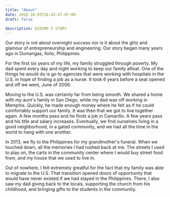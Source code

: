 ```yaml
---
title: "About"
date: 2018-10-03T16:43:47-07:00
draft: false

description: DIESMO 5 STORY
---
```


Our story is not about overnight success nor is it about the glitz and glamour of entrepreneurship and engineering. Our story began many years ago in Dumangas, Iloilo, Philippines.

For the first six years of my life, my family struggled through poverty. My dad spent every day and night working to keep our family afloat. One of the things he would do is go to agencies that were working with hospitals in the U.S. in hope of finding a job as a nurse. It took 6 years before a seat opened and off we went, June of 2006.

Moving to the U.S. was certainly far from being smooth. We shared a home with my aunt's family in San Diego, while my dad was off working in Memphis. Quickly, he made enough money where he felt as if he could comfortably support our family. It was then that we got to live together again. A few months pass and he finds a job in Camarillo. A few years pass and his title and salary increases. Eventually, we find ourselves living in a good neighborhood, in a gated community, and we had all the time in the world to hang with one another.

In 2013, we fly to the Philippines for my grandmother's funeral. When we touched down, all the memories I had rushed back at me. The streets I used to play on, the carts in the community center where I would buy street food from, and my house that we used to live in.

Out of nowhere, I felt extremely greatful for the fact that my family was able to migrate to the U.S. That transition opened doors of opportunity that would have never existed if we had stayed in the Philippines. There, I also saw my dad giving back to the locals, supporting the church from his childhood, and bringing gifts to the students in the community.

